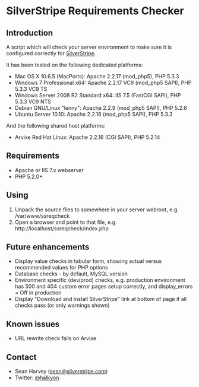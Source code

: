 # SilverStripe Requirements Checker

## Introduction

A script which will check your server environment to make sure it is configured correctly
for [SilverStripe](http://silverstripe.org).

It has been tested on the following dedicated platforms:

 * Mac OS X 10.6.5 (MacPorts): Apache 2.2.17 (mod_php5), PHP 5.3.3
 * Windows 7 Professional x64: Apache 2.2.17 VC9 (mod_php5 SAPI), PHP 5.3.3 VC9 TS
 * Windows Server 2008 R2 Standard x64: IIS 7.5 (FastCGI SAPI), PHP 5.3.3 VC9 NTS
 * Debian GNU/Linux "lenny": Apache 2.2.9 (mod_php5 SAPI), PHP 5.2.6
 * Ubuntu Server 10.10: Apache 2.2.16 (mod_php5 SAPI), PHP 5.3.3

And the following shared host platforms:

 * Arvixe Red Hat Linux: Apache 2.2.16 (CGI SAPI), PHP 5.2.14

## Requirements

 * Apache or IIS 7.x webserver
 * PHP 5.2.0+

## Using

 1. Unpack the source files to somewhere in your server webroot, e.g. /var/www/ssreqcheck
 2. Open a browser and point to that file, e.g. http://localhost/ssreqcheck/index.php

## Future enhancements

 * Display value checks in tabular form, showing actual versus recommended values for PHP options
 * Database checks - by default, MySQL version
 * Environment specific (dev/prod) checks, e.g. production environment has 500 and 404 custom error pages setup correctly, and display_errors = Off in production
 * Display "Download and install SilverStripe" link at bottom of page if all checks pass (or only warnings shown)

## Known issues

 * URL rewrite check fails on Arvixe

## Contact

 * Sean Harvey (sean@silverstripe.com)
 * Twitter: [@halkyon](http://twitter.com/halkyon)